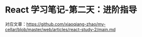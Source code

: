 # React 学习笔记-第二天：进阶指导

对应文章：https://github.com/xiaoqiang-zhao/my-cellar/blob/master/web/articles/react-study-2/main.md
